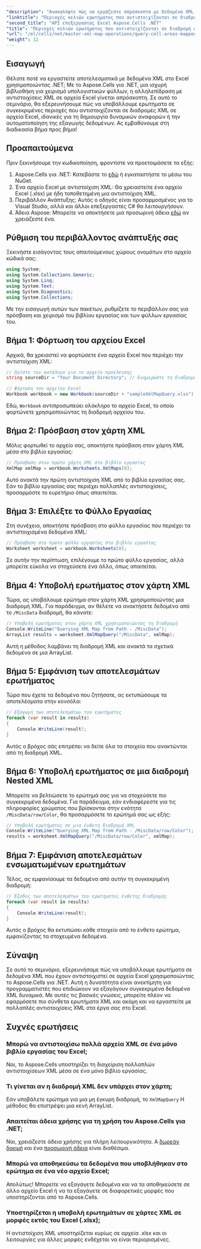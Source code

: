 ```yaml
---
"description": "Ανακαλύψτε πώς να εργάζεστε απρόσκοπτα με δεδομένα XML στο Excel χρησιμοποιώντας το Aspose.Cells για .NET. Αυτό το ολοκληρωμένο σεμινάριο σας καθοδηγεί στη διαδικασία υποβολής ερωτημάτων σε περιοχές κελιών που έχουν αντιστοιχιστεί σε διαδρομές XML, επιτρέποντάς σας να αυτοματοποιήσετε την εξαγωγή δεδομένων και να δημιουργήσετε δυναμικές αναφορές με ευκολία."
"linktitle": "Περιοχές κελιών ερωτήματος που αντιστοιχίζονται σε διαδρομή αντιστοίχισης δεδομένων Xml χρησιμοποιώντας Aspose.Cells"
"second_title": "API επεξεργασίας Excel Aspose.Cells .NET"
"title": "Περιοχές κελιών ερωτήματος που αντιστοιχίζονται σε διαδρομή αντιστοίχισης δεδομένων Xml χρησιμοποιώντας Aspose.Cells"
"url": "/el/cells/net/master-xml-map-operations/query-cell-areas-mapped-to-xml-data-map-path/"
"weight": 12
---
```


## Εισαγωγή

Θέλατε ποτέ να εργαστείτε αποτελεσματικά με δεδομένα XML στο Excel χρησιμοποιώντας .NET; Με το Aspose.Cells για .NET, μια ισχυρή βιβλιοθήκη για χειρισμό υπολογιστικών φύλλων, η αλληλεπίδραση με αντιστοιχίσεις XML σε αρχεία Excel γίνεται απρόσκοπτη. Σε αυτό το σεμινάριο, θα εξερευνήσουμε πώς να υποβάλλουμε ερωτήματα σε συγκεκριμένες περιοχές που αντιστοιχίζονται σε διαδρομές XML σε αρχεία Excel, ιδανικές για τη δημιουργία δυναμικών αναφορών ή την αυτοματοποίηση της εξαγωγής δεδομένων. Ας εμβαθύνουμε στη διαδικασία βήμα προς βήμα!

## Προαπαιτούμενα

Πριν ξεκινήσουμε την κωδικοποίηση, φροντίστε να προετοιμάσετε τα εξής:

1. Aspose.Cells για .NET: Κατεβάστε το [εδώ](https://releases.aspose.com/cells/net/) ή εγκαταστήστε το μέσω του NuGet.
2. Ένα αρχείο Excel με αντιστοίχιση XML: Θα χρειαστείτε ένα αρχείο Excel (.xlsx) με ήδη τοποθετημένη μια αντιστοίχιση XML.
3. Περιβάλλον Ανάπτυξης: Αυτός ο οδηγός είναι προσαρμοσμένος για το Visual Studio, αλλά και άλλοι επεξεργαστές C# θα λειτουργήσουν.
4. Άδεια Aspose: Μπορείτε να αποκτήσετε μια προσωρινή άδεια [εδώ](https://purchase.aspose.com/temporary-license/) αν χρειάζεστε ένα.

## Ρύθμιση του περιβάλλοντος ανάπτυξής σας

Ξεκινήστε εισάγοντας τους απαιτούμενους χώρους ονομάτων στο αρχείο κώδικά σας:

```csharp
using System;
using System.Collections.Generic;
using System.Linq;
using System.Text;
using System.Diagnostics;
using System.Collections;
```

Με την εισαγωγή αυτών των πακέτων, ρυθμίζετε το περιβάλλον σας για πρόσβαση και χειρισμό του βιβλίου εργασίας και των φύλλων εργασίας του.

## Βήμα 1: Φόρτωση του αρχείου Excel

Αρχικά, θα χρειαστεί να φορτώσετε ένα αρχείο Excel που περιέχει την αντιστοίχιση XML:

```csharp
// Ορίστε τον κατάλογο για το αρχείο προέλευσης
string sourceDir = "Your Document Directory"; // Ενημερώστε τη διαδρομή ανάλογα

// Φόρτωση του αρχείου Excel
Workbook workbook = new Workbook(sourceDir + "sampleXmlMapQuery.xlsx");
```

Εδώ, `Workbook` αντιπροσωπεύει ολόκληρο το αρχείο Excel, το οποίο φορτώνετε χρησιμοποιώντας τη διαδρομή αρχείου του.

## Βήμα 2: Πρόσβαση στον χάρτη XML

Μόλις φορτωθεί το αρχείο σας, αποκτήστε πρόσβαση στον χάρτη XML μέσα στο βιβλίο εργασίας:

```csharp
// Πρόσβαση στον πρώτο χάρτη XML στο βιβλίο εργασίας
XmlMap xmlMap = workbook.Worksheets.XmlMaps[0];
```

Αυτό ανακτά την πρώτη αντιστοίχιση XML από το βιβλίο εργασίας σας. Εάν το βιβλίο εργασίας σας περιέχει πολλαπλές αντιστοιχίσεις, προσαρμόστε το ευρετήριο όπως απαιτείται.

## Βήμα 3: Επιλέξτε το Φύλλο Εργασίας

Στη συνέχεια, αποκτήστε πρόσβαση στο φύλλο εργασίας που περιέχει τα αντιστοιχισμένα δεδομένα XML:

```csharp
// Πρόσβαση στο πρώτο φύλλο εργασίας στο βιβλίο εργασίας
Worksheet worksheet = workbook.Worksheets[0];
```

Σε αυτήν την περίπτωση, επιλέγουμε το πρώτο φύλλο εργασίας, αλλά μπορείτε εύκολα να στοχεύσετε ένα άλλο, όπως απαιτείται.

## Βήμα 4: Υποβολή ερωτήματος στον χάρτη XML

Τώρα, ας υποβάλουμε ερώτημα στον χάρτη XML χρησιμοποιώντας μια διαδρομή XML. Για παράδειγμα, αν θέλετε να ανακτήσετε δεδομένα από το `/MiscData` διαδρομή, θα κάνατε:

```csharp
// Υποβολή ερωτήματος στον χάρτη XML χρησιμοποιώντας τη διαδρομή
Console.WriteLine("Querying XML Map from Path - /MiscData");
ArrayList results = worksheet.XmlMapQuery("/MiscData", xmlMap);
```

Αυτή η μέθοδος λαμβάνει τη διαδρομή XML και ανακτά τα σχετικά δεδομένα σε μια ArrayList.

## Βήμα 5: Εμφάνιση των αποτελεσμάτων ερωτήματος

Τώρα που έχετε τα δεδομένα που ζητήσατε, ας εκτυπώσουμε τα αποτελέσματα στην κονσόλα:

```csharp
// Εξαγωγή των αποτελεσμάτων του ερωτήματος
foreach (var result in results)
{
    Console.WriteLine(result);
}
```

Αυτός ο βρόχος σάς επιτρέπει να δείτε όλα τα στοιχεία που ανακτώνται από τη διαδρομή XML.

## Βήμα 6: Υποβολή ερωτήματος σε μια διαδρομή Nested XML

Μπορείτε να βελτιώσετε το ερώτημά σας για να στοχεύσετε πιο συγκεκριμένα δεδομένα. Για παράδειγμα, εάν ενδιαφέρεστε για τις πληροφορίες χρώματος που βρίσκονται στην ενότητα `/MiscData/row/Color`, θα προσαρμόσετε το ερώτημά σας ως εξής:

```csharp
// Υποβολή ερωτήματος σε μια ένθετη διαδρομή XML
Console.WriteLine("Querying XML Map from Path - /MiscData/row/Color");
results = worksheet.XmlMapQuery("/MiscData/row/Color", xmlMap);
```

## Βήμα 7: Εμφάνιση αποτελεσμάτων ενσωματωμένων ερωτημάτων

Τέλος, ας εμφανίσουμε τα δεδομένα από αυτήν τη συγκεκριμένη διαδρομή:

```csharp
// Έξοδος των αποτελεσμάτων του ερωτήματος ένθετης διαδρομής
foreach (var result in results)
{
    Console.WriteLine(result);
}
```

Αυτός ο βρόχος θα εκτυπώσει κάθε στοιχείο από το ένθετο ερώτημα, εμφανίζοντας τα στοχευμένα δεδομένα.

## Σύναψη

Σε αυτό το σεμινάριο, εξερευνήσαμε πώς να υποβάλλουμε ερωτήματα σε δεδομένα XML που έχουν αντιστοιχιστεί σε αρχεία Excel χρησιμοποιώντας το Aspose.Cells για .NET. Αυτή η δυνατότητα είναι ανεκτίμητη για προγραμματιστές που επιδιώκουν να εξαγάγουν συγκεκριμένα δεδομένα XML δυναμικά. Με αυτές τις βασικές γνώσεις, μπορείτε πλέον να εφαρμόσετε πιο σύνθετα ερωτήματα XML και ακόμη και να εργαστείτε με πολλαπλές αντιστοιχίσεις XML στα έργα σας στο Excel. 

## Συχνές ερωτήσεις

### Μπορώ να αντιστοιχίσω πολλά αρχεία XML σε ένα μόνο βιβλίο εργασίας του Excel;  
Ναι, το Aspose.Cells υποστηρίζει τη διαχείριση πολλαπλών αντιστοιχίσεων XML μέσα σε ένα μόνο βιβλίο εργασίας.

### Τι γίνεται αν η διαδρομή XML δεν υπάρχει στον χάρτη;  
Εάν υποβάλετε ερώτημα για μια μη έγκυρη διαδρομή, το `XmlMapQuery` Η μέθοδος θα επιστρέψει μια κενή ArrayList.

### Απαιτείται άδεια χρήσης για τη χρήση του Aspose.Cells για .NET;  
Ναι, χρειάζεστε άδεια χρήσης για πλήρη λειτουργικότητα. A [δωρεάν δοκιμή](https://releases.aspose.com/) και ένα [προσωρινή άδεια](https://purchase.aspose.com/temporary-license/) είναι διαθέσιμα.

### Μπορώ να αποθηκεύσω τα δεδομένα που υποβλήθηκαν στο ερώτημα σε ένα νέο αρχείο Excel;  
Απολύτως! Μπορείτε να εξαγάγετε δεδομένα και να τα αποθηκεύσετε σε άλλο αρχείο Excel ή να τα εξαγάγετε σε διαφορετικές μορφές που υποστηρίζονται από το Aspose.Cells.

### Υποστηρίζεται η υποβολή ερωτημάτων σε χάρτες XML σε μορφές εκτός του Excel (.xlsx);  
Η αντιστοίχιση XML υποστηρίζεται κυρίως σε αρχεία .xlsx και οι λειτουργίες για άλλες μορφές ενδέχεται να είναι περιορισμένες.